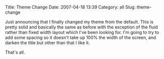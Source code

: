 Title: Theme Change
Date: 2007-04-18 13:39
Category: all
Slug: theme-change

Just announcing that I finally changed my theme from the default. This
is pretty solid and basically the same as before with the exception of
the fluid rather than fixed width layout which I've been looking for.
I'm going to try to add some spacing so it doesn't take up 100% the
width of the screen, and darken the title but other than that I like it.

That's all.
